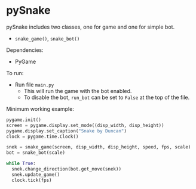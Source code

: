 # pySnake

pySnake includes two classes, one for game and one for simple bot.
 - `snake_game()`, `snake_bot()`

Dependencies:
 - PyGame

To run: 
 - Run file `main.py`
   - This will run the game with the bot enabled.
   - To disable the bot, `run_bot` can be set to `False` at the top of the file.

Minimum working example:
```python
pygame.init()
screen = pygame.display.set_mode((disp_width, disp_height))
pygame.display.set_caption("Snake by Duncan")
clock = pygame.time.Clock()

snek = snake_game(screen, disp_width, disp_height, speed, fps, scale)
bot = snake_bot(scale)

while True:
  snek.change_direction(bot.get_move(snek))
  snek.update_game()
  clock.tick(fps)
```
